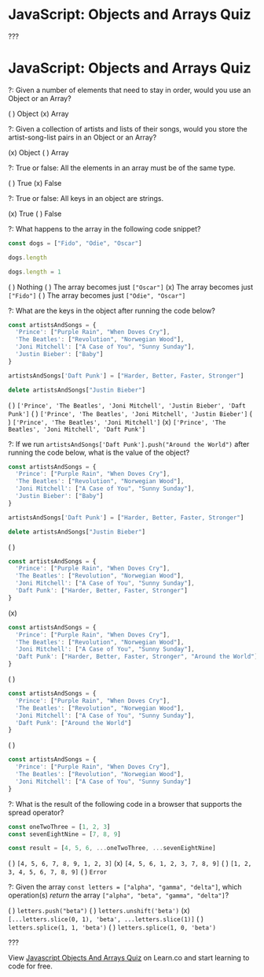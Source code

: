 # JavaScript: Objects and Arrays Quiz

???

# JavaScript: Objects and Arrays Quiz

?: Given a number of elements that need to stay in order, would you use an Object or an Array?

( ) Object
(x) Array

?: Given a collection of artists and lists of their songs, would you store the artist-song-list pairs in an Object or an Array?

(x) Object
( ) Array

?: True or false: All the elements in an array must be of the same type.

( ) True
(x) False

?: True or false: All keys in an object are strings.

(x) True
( ) False

?: What happens to the array in the following code snippet?

``` javascript
const dogs = ["Fido", "Odie", "Oscar"]

dogs.length

dogs.length = 1
```

( ) Nothing
( ) The array becomes just `["Oscar"]`
(x) The array becomes just `["Fido"]`
( ) The array becomes just `["Odie", "Oscar"]`

?: What are the keys in the object after running the code below?

``` javascript
const artistsAndSongs = {
  'Prince': ["Purple Rain", "When Doves Cry"],
  'The Beatles': ["Revolution", "Norwegian Wood"],
  'Joni Mitchell': ["A Case of You", "Sunny Sunday"],
  'Justin Bieber': ["Baby"]
}

artistsAndSongs['Daft Punk'] = ["Harder, Better, Faster, Stronger"]

delete artistsAndSongs["Justin Bieber"]
```

( ) `['Prince', 'The Beatles', 'Joni Mitchell', 'Justin Bieber', 'Daft Punk']`
( ) `['Prince', 'The Beatles', 'Joni Mitchell', 'Justin Bieber']`
( ) `['Prince', 'The Beatles', 'Joni Mitchell']`
(x) `['Prince', 'The Beatles', 'Joni Mitchell', 'Daft Punk']`

?: If we run `artistsAndSongs['Daft Punk'].push("Around the World")` after running the code below, what is the value of the object?

``` javascript
const artistsAndSongs = {
  'Prince': ["Purple Rain", "When Doves Cry"],
  'The Beatles': ["Revolution", "Norwegian Wood"],
  'Joni Mitchell': ["A Case of You", "Sunny Sunday"],
  'Justin Bieber': ["Baby"]
}

artistsAndSongs['Daft Punk'] = ["Harder, Better, Faster, Stronger"]

delete artistsAndSongs["Justin Bieber"]
```

( )
``` javascript
const artistsAndSongs = {
  'Prince': ["Purple Rain", "When Doves Cry"],
  'The Beatles': ["Revolution", "Norwegian Wood"],
  'Joni Mitchell': ["A Case of You", "Sunny Sunday"],
  'Daft Punk': ["Harder, Better, Faster, Stronger"]
}
```

(x)
``` javascript
const artistsAndSongs = {
  'Prince': ["Purple Rain", "When Doves Cry"],
  'The Beatles': ["Revolution", "Norwegian Wood"],
  'Joni Mitchell': ["A Case of You", "Sunny Sunday"],
  'Daft Punk': ["Harder, Better, Faster, Stronger", "Around the World"]
}
```

( )
``` javascript
const artistsAndSongs = {
  'Prince': ["Purple Rain", "When Doves Cry"],
  'The Beatles': ["Revolution", "Norwegian Wood"],
  'Joni Mitchell': ["A Case of You", "Sunny Sunday"],
  'Daft Punk': ["Around the World"]
}
```

( )
``` javascript
const artistsAndSongs = {
  'Prince': ["Purple Rain", "When Doves Cry"],
  'The Beatles': ["Revolution", "Norwegian Wood"],
  'Joni Mitchell': ["A Case of You", "Sunny Sunday"]
}
```

?: What is the result of the following code in a browser that supports the spread operator?

``` javascript
const oneTwoThree = [1, 2, 3]
const sevenEightNine = [7, 8, 9]

const result = [4, 5, 6, ...oneTwoThree, ...sevenEightNine]
```

( ) `[4, 5, 6, 7, 8, 9, 1, 2, 3]`
(x) `[4, 5, 6, 1, 2, 3, 7, 8, 9]`
( ) `[1, 2, 3, 4, 5, 6, 7, 8, 9]`
( ) `Error`

?: Given the array `const letters = ["alpha", "gamma", "delta"]`, which operation(s) _return_ the array `["alpha", "beta", "gamma", "delta"]`?

( ) `letters.push("beta")`
( ) `letters.unshift('beta')`
(x) `[...letters.slice(0, 1), 'beta', ...letters.slice(1)]`
( ) `letters.splice(1, 1, 'beta')`
( ) `letters.splice(1, 0, 'beta')`

???

<p class='util--hide'>View <a href='https://learn.co/lessons/javascript-objects-and-arrays-quiz'>Javascript Objects And Arrays Quiz</a> on Learn.co and start learning to code for free.</p>

